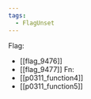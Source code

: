 ```yaml
---
tags:
  - FlagUnset
---
```

Flag:
- [[flag_9476]]
- [[flag_9477]]
Fn:
- [[p0311_function4]]
- [[p0311_function5]]
